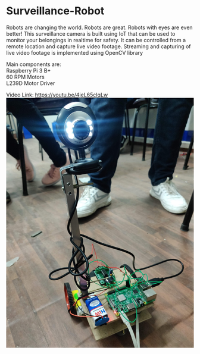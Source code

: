 # Surveillance-Robot
Robots are changing the world. Robots are great. Robots with eyes are even better!
This surveillance camera is built using IoT that can be used to monitor your belongings in realtime for safety.
It can be controlled from a remote location and capture live video footage.
Streaming and capturing of live video footage is implemented using OpenCV library


Main components are:\
Raspberry Pi 3 B+\
60 RPM Motors \
L239D Motor Driver

Video Link: https://youtu.be/4jeL65cIqLw
![alt text](https://github.com/thesauravkarmakar/Surveillance-Robot/blob/master/img.jpg)
